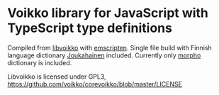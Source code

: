 # Voikko library for JavaScript with TypeScript type definitions

Compiled from
[libvoikko](https://github.com/voikko/corevoikko/tree/master/libvoikko) with
[emscripten](https://emscripten.org/). Single file build with Finnish language
dictionary [Joukahainen](https://joukahainen.puimula.org/) included. Currently
only [morpho](https://www.puimula.org/htp/testing/voikko-snapshot-v5/)
dictionary is included.

Libvoikko is licensed under GPL3,
https://github.com/voikko/corevoikko/blob/master/LICENSE

